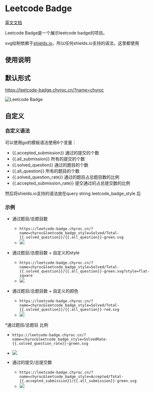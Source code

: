 # Leetcode Badge

[英文文档](./README_en.md)

Leetcode Badge是一个展示leetcode badge的项目。

svg绘制依赖于[shields.io](shields.io)，所以任何shields.io支持的语法，这里都使用

## 使用说明

## 默认形式

https://leetcode-badge.chyroc.cn/?name=chyroc

![Leetcode Badge](https://leetcode-badge.chyroc.cn/?name=chyroc)


## 自定义

### 自定义语法

可以使用go的模板语法使用6个变量：
* {{.accepted_submission}} 通过的提交的个数
* {{.all_submission}} 所有的提交的个数
* {{.solved_question}} 通过的题目的个数
* {{.all_question}} 所有的题目的个数
* {{.solved_question_rate}} 通过的题目占总题目数的比例
* {{.accepted_submission_rate}} 提交通过的占总提交数的比例

然后将shields.io支持的语法放在query string leetcode_badge_style 后


### 示例

* 通过题目/总题目数
  * `https://leetcode-badge.chyroc.cn/?name=chyroc&leetcode_badge_style=Solved/Total-{{.solved_question}}/{{.all_question}}-green.svg`
  * ![](https://leetcode-badge.chyroc.cn/?name=chyroc&leetcode_badge_style=Solved/Total-{{.solved_question}}/{{.all_question}}-green.svg)

* 通过题目/总题目数 + 自定义的style
  * `https://leetcode-badge.chyroc.cn/?name=chyroc&leetcode_badge_style=Solved/Total-{{.solved_question}}/{{.all_question}}-green.svg?style=flat-square`
  * ![](https://leetcode-badge.chyroc.cn/?name=chyroc&leetcode_badge_style=Solved/Total-{{.solved_question}}/{{.all_question}}-green.svg?style=flat-square)

* 通过题目/总题目数 + 自定义的颜色
  * `https://leetcode-badge.chyroc.cn/?name=chyroc&leetcode_badge_style=Solved/Total-{{.solved_question}}/{{.all_question}}-red.svg`
  * ![](https://leetcode-badge.chyroc.cn/?name=chyroc&leetcode_badge_style=Solved/Total-{{.solved_question}}/{{.all_question}}-red.svg)

*通过题目/总题目 比例
 * `https://leetcode-badge.chyroc.cn/?name=chyroc&leetcode_badge_style=SolvedRate-{{.solved_question_rate}}-green.svg`
 * ![](https://leetcode-badge.chyroc.cn/?name=chyroc&leetcode_badge_style=SolvedRate-{{.solved_question_rate}}-green.svg)

* 通过的提交/总提交数
  * `https://leetcode-badge.chyroc.cn/?name=chyroc&leetcode_badge_style=Accepted/Total-{{.accepted_submission}}/{{.all_submission}}-green.svg`
  * ![](https://leetcode-badge.chyroc.cn/?name=chyroc&leetcode_badge_style=Accepted/Total-{{.accepted_submission}}/{{.all_submission}}-green.svg)

